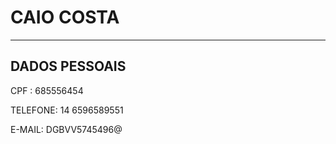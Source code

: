 # CAIO COSTA
-----------
## DADOS PESSOAIS
CPF : 685556454

TELEFONE: 14 6596589551

E-MAIL: DGBVV5745496@
